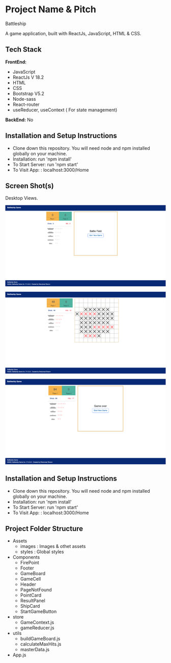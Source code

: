 # Project Name & Pitch

Battleship

A game application, built with ReactJs, JavaScript, HTML & CSS.

## Tech Stack

**FrontEnd:**

- JavaScript
- ReactJs V 18.2
- HTML
- CSS
- Bootstrap V5.2
- Node-sass
- React-router
- useReducer, useContext ( For state management)

**BackEnd:**
No

## Installation and Setup Instructions

- Clone down this repository. You will need node and npm installed globally on your machine.
- Installation: run 'npm install'
- To Start Server: run 'npm start'
- To Visit App: : localhost:3000/Home

## Screen Shot(s)

Desktop Views.

![App Screenshot](https://github.com/shelumeal/react-battleship/blob/master/screenshots/Desktop%20View%201.png?raw=true)

![App Screenshot](https://github.com/shelumeal/react-battleship/blob/master/screenshots/Desktop%20View%202.png?raw=true)

![App Screenshot](https://github.com/shelumeal/react-battleship/blob/master/screenshots/Desktop%20View%203.png?raw=true)

## Installation and Setup Instructions

- Clone down this repository. You will need node and npm installed globally on your machine.
- Installation: run 'npm install'
- To Start Server: run 'npm start'
- To Visit App: : localhost:3000/Home

## Project Folder Structure

- Assets
  - images : Images & othet assets
  - styles : Global styles
- Components
  - FirePoint
  - Footer
  - GameBoard
  - GameCell
  - Header
  - PageNotFound
  - PointCard
  - ResultPanel
  - ShipCard
  - StartGameButton
- store
  - GameContext.js
  - gameReducer.js
- utils
  - buildGameBoard.js
  - calculateMaxHits.js
  - masterData.js
- App.js
